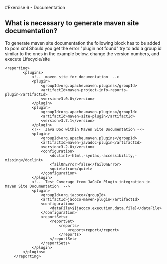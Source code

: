 #Exercise 6 - Documentation

## What is necessary to generate maven site documentation?
To generate maven site documentation the following block has to be added to pom.xml
Should you get the error "plugin not found" try to add a group id similar to the ones in the example below, change the version numbers, and execute Lifecycle/site
```
<reporting>
        <plugins>
            <!--  maven site for documentation  -->
            <plugin>
                <groupId>org.apache.maven.plugins</groupId>
                <artifactId>maven-project-info-reports-plugin</artifactId>
                <version>3.0.0</version>
            </plugin>
            <plugin>
                <groupId>org.apache.maven.plugins</groupId>
                <artifactId>maven-site-plugin</artifactId>
                <version>3.7.1</version>
            </plugin>
            <!--  Java Doc within Maven Site Documentation -->
            <plugin>
                <groupId>org.apache.maven.plugins</groupId>
                <artifactId>maven-javadoc-plugin</artifactId>
                <version>3.2.0</version>
                <configuration>
                    <doclint>-html,-syntax,-accessibility,-missing</doclint>
                    <failOnError>false</failOnError>
                    <quiet>true</quiet>
                </configuration>
            </plugin>
            <!--  Test Coverage from JaCoCo Plugin integration in Maven Site Documentation  -->
            <plugin>
                <groupId>org.jacoco</groupId>
                <artifactId>jacoco-maven-plugin</artifactId>
                <configuration>
                    <dataFile>${jacoco.execution.data.file}</dataFile>
                </configuration>
                <reportSets>
                    <reportSet>
                        <reports>
                            <report>report</report>
                        </reports>
                    </reportSet>
                </reportSets>
            </plugin>
        </plugins>
    </reporting>
```


